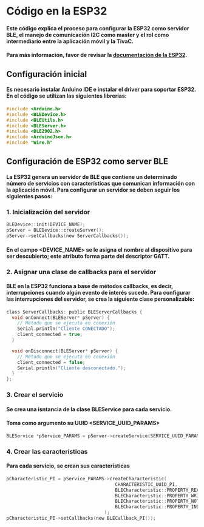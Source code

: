 # Código en la ESP32
#### Este código explica el proceso para configurar la ESP32 como servidor BLE, el manejo de comunicación I2C como master y el rol como intermediario entre la aplicación móvil y la TivaC.

#### Para más información, favor de revisar la [documentación de la ESP32](https://rtd-debug-zh.readthedocs.io/en/latest/ambd_arduino/bw16/api_documents/Class%20BLEDevice.html).

## Configuración inicial
#### Es necesario instalar Arduino IDE e instalar el driver para soportar ESP32. En el código se utilizan las siguientes librerias:

``` C
#include <Arduino.h>
#include <BLEDevice.h>
#include <BLEUtils.h>
#include <BLEServer.h>
#include <BLE2902.h>  
#include <ArduinoJson.h>
#include "Wire.h"
```

## Configuración de ESP32 como server BLE

#### La ESP32 genera un servidor de BLE que contiene un determinado número de servicios con características que comunican información con la aplicación móvil. Para configurar un servidor se deben seguir los siguientes pasos: 

### 1. Inicialización del servidor

``` C
BLEDevice::init(DEVICE_NAME);
pServer = BLEDevice::createServer();
pServer->setCallbacks(new ServerCallbacks());
```

#### En el campo <DEVICE_NAME> se le asigna el nombre al dispositivo para ser descubierto; este atributo forma parte del descriptor GATT.

### 2. Asignar una clase de callbacks para el servidor

#### BLE en la ESP32 funciona a base de métodos callbacks, es decir, interrupciones cuando algún evento de interés sucede. Para configurar las interrupciones del servidor, se crea la siguiente clase personalizable:

``` C
class ServerCallbacks: public BLEServerCallbacks {
  void onConnect(BLEServer* pServer) { 
    // Método que se ejecuta en conexión
    Serial.println("Cliente CONECTADO");
    client_connected = true;
  }

  void onDisconnect(BLEServer* pServer) {
    // Método que se ejecuta en conexión
    client_connected = false;
    Serial.println("Cliente desconectado.");
  }
};
```

### 3. Crear el servicio

#### Se crea una isntancia de la clase BLEService para cada servicio.
#### Toma como argumento su UUID <SERVICE_UUID_PARAMS>

``` C
BLEService *pService_PARAMS = pServer->createService(SERVICE_UUID_PARAMS);
```

### 4. Crear las características
#### Para cada servicio, se crean sus características

``` C
pCharacteristic_PI = pService_PARAMS->createCharacteristic(
                                        CHARACTERISTIC_UUID_PI,
                                        BLECharacteristic::PROPERTY_READ |
                                        BLECharacteristic::PROPERTY_WRITE |
                                        BLECharacteristic::PROPERTY_NOTIFY |
                                        BLECharacteristic::PROPERTY_INDICATE
                                    );
pCharacteristic_PI->setCallbacks(new BLECallback_PI());
```